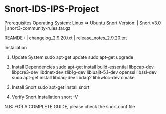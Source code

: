 # Snort-IDS-IPS-Project

Prerequisites
Operating System: Linux => Ubuntu
Snort Version: | Snort v3.0
               | snort3-community-rules.tar.gz

REAMDE : | changelog_2.9.20.txt
         | release_notes_2.9.20.txt

Installation
1. Update System
        sudo apt-get update
        sudo apt-get upgrade

2. Install Dependencies
        sudo apt-get install build-essential libpcap-dev libpcre3-dev libdnet-dev zlib1g-dev libluajit-5.1-dev openssl libssl-dev
        sudo apt-get install libdaq-dev libdaq2 libhwloc-dev cmake

3. Install Snort
        sudo apt-get install snort

4. Verify Snort Installation
       snort -V



N.B:
    FOR A COMPLETE GUIDE, please check the snort.conf file 

